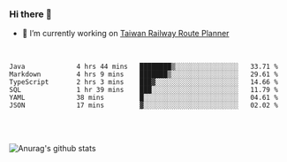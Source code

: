 ### Hi there 👋

- 🔭 I’m currently working on [Taiwan Railway Route Planner](https://github.com/Taiwan-Railway-Route-Planner)

<br/>

<!--START_SECTION:waka-->

```text
Java             4 hrs 44 mins   ████████▒░░░░░░░░░░░░░░░░   33.71 %
Markdown         4 hrs 9 mins    ███████▒░░░░░░░░░░░░░░░░░   29.61 %
TypeScript       2 hrs 3 mins    ███▓░░░░░░░░░░░░░░░░░░░░░   14.66 %
SQL              1 hr 39 mins    ███░░░░░░░░░░░░░░░░░░░░░░   11.79 %
YAML             38 mins         █░░░░░░░░░░░░░░░░░░░░░░░░   04.61 %
JSON             17 mins         ▓░░░░░░░░░░░░░░░░░░░░░░░░   02.02 %
```

<!--END_SECTION:waka-->

<br/>
<br/>

![Anurag's github stats](https://github-readme-stats.vercel.app/api?username=DepickereSven&show_icons=true&theme=tokyonight)



<!--
**DepickereSven/DepickereSven** is a ✨ _special_ ✨ repository because its `README.md` (this file) appears on your GitHub profile.

Here are some ideas to get you started:

- 🔭 I’m currently working on ...
- 🌱 I’m currently learning ...
- 👯 I’m looking to collaborate on ...
- 🤔 I’m looking for help with ...
- 💬 Ask me about ...
- 📫 How to reach me: ...
- 😄 Pronouns: ...
- ⚡ Fun fact: ...
-->

